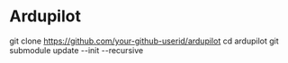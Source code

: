 # Ardupilot

git clone https://github.com/your-github-userid/ardupilot
cd ardupilot
git submodule update --init --recursive


